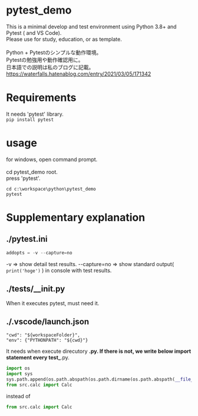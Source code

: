 # pytest_demo
This is a minimal develop and test environment using Python 3.8+ and Pytest ( and VS Code).
<br>
Please use for study, education, or as template.
<br><br>
Python + Pytestのシンプルな動作環境。<br>
Pytestの勉強用や動作確認用に。<br>
日本語での説明は私のブログに記載。<br>
https://waterfalls.hatenablog.com/entry/2021/03/05/171342

# Requirements
It needs 'pytest' library.
<br>
```pip install pytest ```

# usage
for windows, open command prompt.<br><br>
cd pytest_demo root.<br>
press 'pytest'.
```
cd c:\workspace\python\pytest_demo
pytest
```

# Supplementary explanation
## ./pytest.ini
```python
addopts = -v --capture=no
```
-v => show detail test results.
--capture=no => show standard output( ``` print('hoge') ``` ) in console with test results.

## ./tests/__init.py
When it executes pytest, must need it.

## ./.vscode/launch.json
```
"cwd": "${workspaceFolder}",
"env": {"PYTHONPATH": "${cwd}"}
```
It needs when execute direcutory **.py.
If there is not, we write below import statement every test_**.py.
```python
import os
import sys
sys.path.append(os.path.abspath(os.path.dirname(os.path.abspath(__file__))[1]))
from src.calc import Calc
```
instead of
```python
from src.calc import Calc
```
